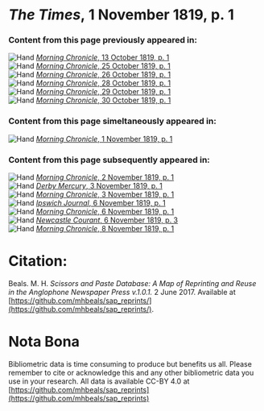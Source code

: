# *The Times*, 1 November 1819, p. 1  
  
### Content from this page previously appeared in:  
![Hand](http://scissorsandpaste.net/wp-content/uploads/2017/06/smallhandpointer.png) [*Morning Chronicle*, 13 October 1819, p. 1](https://mhbeals.github.io/sap_html/Morning-Chronicle/Morning-Chronicle-13-October-1819-p-1)  
![Hand](http://scissorsandpaste.net/wp-content/uploads/2017/06/smallhandpointer.png) [*Morning Chronicle*, 25 October 1819, p. 1](https://mhbeals.github.io/sap_html/Morning-Chronicle/Morning-Chronicle-25-October-1819-p-1)  
![Hand](http://scissorsandpaste.net/wp-content/uploads/2017/06/smallhandpointer.png) [*Morning Chronicle*, 26 October 1819, p. 1](https://mhbeals.github.io/sap_html/Morning-Chronicle/Morning-Chronicle-26-October-1819-p-1)  
![Hand](http://scissorsandpaste.net/wp-content/uploads/2017/06/smallhandpointer.png) [*Morning Chronicle*, 28 October 1819, p. 1](https://mhbeals.github.io/sap_html/Morning-Chronicle/Morning-Chronicle-28-October-1819-p-1)  
![Hand](http://scissorsandpaste.net/wp-content/uploads/2017/06/smallhandpointer.png) [*Morning Chronicle*, 29 October 1819, p. 1](https://mhbeals.github.io/sap_html/Morning-Chronicle/Morning-Chronicle-29-October-1819-p-1)  
![Hand](http://scissorsandpaste.net/wp-content/uploads/2017/06/smallhandpointer.png) [*Morning Chronicle*, 30 October 1819, p. 1](https://mhbeals.github.io/sap_html/Morning-Chronicle/Morning-Chronicle-30-October-1819-p-1)  
  
### Content from this page simeltaneously appeared in:  
![Hand](http://scissorsandpaste.net/wp-content/uploads/2017/06/smallhandpointer.png) [*Morning Chronicle*, 1 November 1819, p. 1](https://mhbeals.github.io/sap_html/Morning-Chronicle/Morning-Chronicle-1-November-1819-p-1)  
  
### Content from this page subsequently appeared in:  
![Hand](http://scissorsandpaste.net/wp-content/uploads/2017/06/smallhandpointer.png) [*Morning Chronicle*, 2 November 1819, p. 1](https://mhbeals.github.io/sap_html/Morning-Chronicle/Morning-Chronicle-2-November-1819-p-1)  
![Hand](http://scissorsandpaste.net/wp-content/uploads/2017/06/smallhandpointer.png) [*Derby Mercury*, 3 November 1819, p. 1](https://mhbeals.github.io/sap_html/Derby-Mercury/Derby-Mercury-3-November-1819-p-1)  
![Hand](http://scissorsandpaste.net/wp-content/uploads/2017/06/smallhandpointer.png) [*Morning Chronicle*, 3 November 1819, p. 1](https://mhbeals.github.io/sap_html/Morning-Chronicle/Morning-Chronicle-3-November-1819-p-1)  
![Hand](http://scissorsandpaste.net/wp-content/uploads/2017/06/smallhandpointer.png) [*Ipswich Journal*, 6 November 1819, p. 1](https://mhbeals.github.io/sap_html/Ipswich-Journal/Ipswich-Journal-6-November-1819-p-1)  
![Hand](http://scissorsandpaste.net/wp-content/uploads/2017/06/smallhandpointer.png) [*Morning Chronicle*, 6 November 1819, p. 1](https://mhbeals.github.io/sap_html/Morning-Chronicle/Morning-Chronicle-6-November-1819-p-1)  
![Hand](http://scissorsandpaste.net/wp-content/uploads/2017/06/smallhandpointer.png) [*Newcastle Courant*, 6 November 1819, p. 3](https://mhbeals.github.io/sap_html/Newcastle-Courant/Newcastle-Courant-6-November-1819-p-3)  
![Hand](http://scissorsandpaste.net/wp-content/uploads/2017/06/smallhandpointer.png) [*Morning Chronicle*, 8 November 1819, p. 1](https://mhbeals.github.io/sap_html/Morning-Chronicle/Morning-Chronicle-8-November-1819-p-1)  


# Citation: 

Beals. M. H. *Scissors and Paste Database: A Map of Reprinting and Reuse in the Anglophone Newspaper Press v.1.0.1.* 2 June 2017. Available at [https://github.com/mhbeals/sap_reprints/](https://github.com/mhbeals/sap_reprints/). 

# Nota Bona

Bibliometric data is time consuming to produce but benefits us all. Please remember to cite or acknowledge this and any other bibliometric data you use in your research. All data is available CC-BY 4.0 at [https://github.com/mhbeals/sap_reprints](https://github.com/mhbeals/sap_reprints)